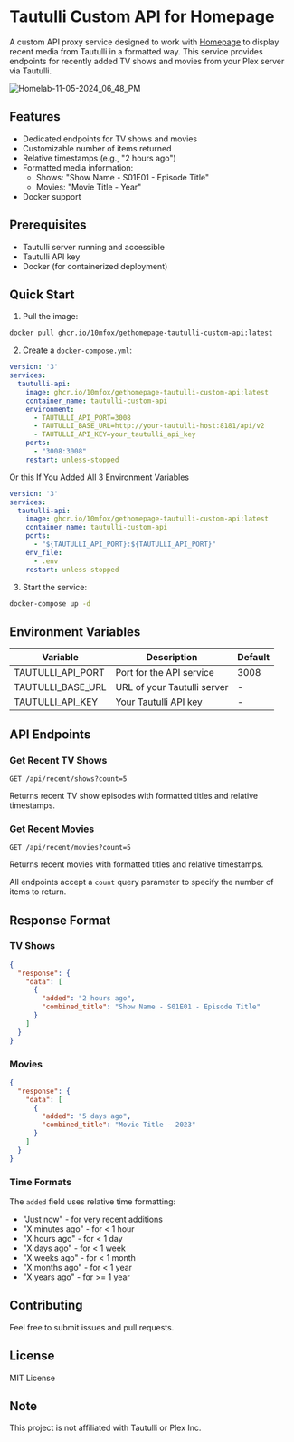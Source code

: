 # Tautulli Custom API for Homepage

A custom API proxy service designed to work with [Homepage](https://github.com/gethomepage/homepage) to display recent media from Tautulli in a formatted way. This service provides endpoints for recently added TV shows and movies from your Plex server via Tautulli.

![Homelab-11-05-2024_06_48_PM](https://github.com/user-attachments/assets/5f5647d1-2723-4a76-853a-00d280443b54)

## Features

- Dedicated endpoints for TV shows and movies
- Customizable number of items returned
- Relative timestamps (e.g., "2 hours ago")
- Formatted media information:
  - Shows: "Show Name - S01E01 - Episode Title"
  - Movies: "Movie Title - Year"
- Docker support

## Prerequisites

- Tautulli server running and accessible
- Tautulli API key
- Docker (for containerized deployment)

## Quick Start

1. Pull the image:
```bash
docker pull ghcr.io/10mfox/gethomepage-tautulli-custom-api:latest
```

2. Create a `docker-compose.yml`:
```yaml
version: '3'
services:
  tautulli-api:
    image: ghcr.io/10mfox/gethomepage-tautulli-custom-api:latest
    container_name: tautulli-custom-api
    environment:
      - TAUTULLI_API_PORT=3008
      - TAUTULLI_BASE_URL=http://your-tautulli-host:8181/api/v2
      - TAUTULLI_API_KEY=your_tautulli_api_key
    ports:
      - "3008:3008"
    restart: unless-stopped
```
Or this If You Added All 3 Environment Variables
```yaml
version: '3'
services:
  tautulli-api:
    image: ghcr.io/10mfox/gethomepage-tautulli-custom-api:latest
    container_name: tautulli-custom-api
    ports:
      - "${TAUTULLI_API_PORT}:${TAUTULLI_API_PORT}"
    env_file:
      - .env 
    restart: unless-stopped
```

3. Start the service:
```bash
docker-compose up -d
```

## Environment Variables

| Variable | Description | Default |
|----------|-------------|---------|
| TAUTULLI_API_PORT | Port for the API service | 3008 |
| TAUTULLI_BASE_URL | URL of your Tautulli server | - |
| TAUTULLI_API_KEY | Your Tautulli API key | - |

## API Endpoints

### Get Recent TV Shows
```
GET /api/recent/shows?count=5
```
Returns recent TV show episodes with formatted titles and relative timestamps.

### Get Recent Movies
```
GET /api/recent/movies?count=5
```
Returns recent movies with formatted titles and relative timestamps.

All endpoints accept a `count` query parameter to specify the number of items to return.

## Response Format

### TV Shows
```json
{
  "response": {
    "data": [
      {
        "added": "2 hours ago",
        "combined_title": "Show Name - S01E01 - Episode Title"
      }
    ]
  }
}
```

### Movies
```json
{
  "response": {
    "data": [
      {
        "added": "5 days ago",
        "combined_title": "Movie Title - 2023"
      }
    ]
  }
}
```

### Time Formats
The `added` field uses relative time formatting:
- "Just now" - for very recent additions
- "X minutes ago" - for < 1 hour
- "X hours ago" - for < 1 day
- "X days ago" - for < 1 week
- "X weeks ago" - for < 1 month
- "X months ago" - for < 1 year
- "X years ago" - for >= 1 year

## Contributing

Feel free to submit issues and pull requests.

## License

MIT License

## Note

This project is not affiliated with Tautulli or Plex Inc.
